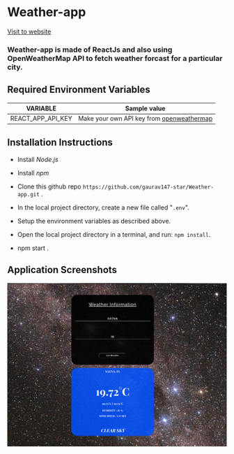 <h1>Weather-app</h1>

[Visit to website](https://apweather.netlify.app/)

### Weather-app is made of ReactJs and also using OpenWeatherMap API to fetch weather forcast for a particular city.

## Required Environment Variables

VARIABLE | Sample value
--- | ---
REACT_APP_API_KEY | Make your own API key from [openweathermap](https://openweathermap.org/)

## Installation Instructions

* Install *Node.js*
* Install *npm*

* Clone this github repo ```https://github.com/gaurav147-star/Weather-app.git``` .
* In the local project directory, create a new file called "`.env`".
* Setup the environment variables as described above.
* Open the local project directory in a terminal, and run: `npm install`.
* npm start .

## Application Screenshots

<img src="assets/snap.png" alt="Weather-app Screenshot" />